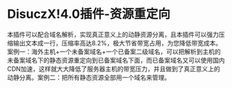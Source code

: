 # DisuczX!4.0插件-资源重定向

本插件可以配合域名解析，实现真正意义上的动静资源分离，且本插件可以强力压缩输出文本成一行，压缩率高达8.2%，极大节省带宽占用，为您降低带宽成本。案例一：海外主机+一个未备案域名+一个已备案二级域名，可以把解析到主机的未备案域名下的静态资源重定向到已备案域名下面，而已备案域名又可以使用国内CDN加速，这样就大大降低了服务器主机的带宽压力，并且做到了真正意义上的动静分离。案例二：把所有静态资源全部用一个域名来管理。